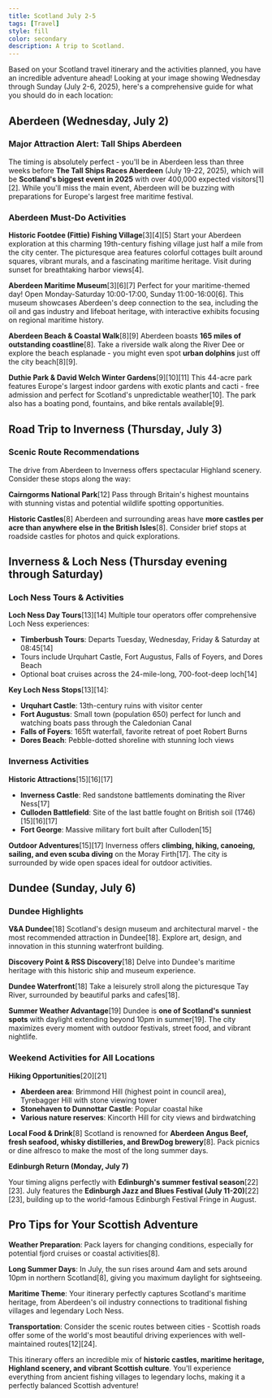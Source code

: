 ```yaml
---
title: Scotland July 2-5
tags: [Travel]
style: fill
color: secondary
description: A trip to Scotland.
---
```


Based on your Scotland travel itinerary and the activities planned, you have an incredible adventure ahead! Looking at your image showing Wednesday through Sunday (July 2-6, 2025), here's a comprehensive guide for what you should do in each location:

## **Aberdeen (Wednesday, July 2)**

### Major Attraction Alert: Tall Ships Aberdeen
The timing is absolutely perfect - you'll be in Aberdeen less than three weeks before **The Tall Ships Races Aberdeen** (July 19-22, 2025), which will be **Scotland's biggest event in 2025** with over 400,000 expected visitors[1][2]. While you'll miss the main event, Aberdeen will be buzzing with preparations for Europe's largest free maritime festival.

### Aberdeen Must-Do Activities

**Historic Footdee (Fittie) Fishing Village**[3][4][5]
Start your Aberdeen exploration at this charming 19th-century fishing village just half a mile from the city center. The picturesque area features colorful cottages built around squares, vibrant murals, and a fascinating maritime heritage. Visit during sunset for breathtaking harbor views[4].

**Aberdeen Maritime Museum**[3][6][7]
Perfect for your maritime-themed day! Open Monday-Saturday 10:00-17:00, Sunday 11:00-16:00[6]. This museum showcases Aberdeen's deep connection to the sea, including the oil and gas industry and lifeboat heritage, with interactive exhibits focusing on regional maritime history.

**Aberdeen Beach & Coastal Walk**[8][9]
Aberdeen boasts **165 miles of outstanding coastline**[8]. Take a riverside walk along the River Dee or explore the beach esplanade - you might even spot **urban dolphins** just off the city beach[8][9].

**Duthie Park & David Welch Winter Gardens**[9][10][11]
This 44-acre park features Europe's largest indoor gardens with exotic plants and cacti - free admission and perfect for Scotland's unpredictable weather[10]. The park also has a boating pond, fountains, and bike rentals available[9].

## **Road Trip to Inverness (Thursday, July 3)**

### Scenic Route Recommendations
The drive from Aberdeen to Inverness offers spectacular Highland scenery. Consider these stops along the way:

**Cairngorms National Park**[12]
Pass through Britain's highest mountains with stunning vistas and potential wildlife spotting opportunities.

**Historic Castles**[8]
Aberdeen and surrounding areas have **more castles per acre than anywhere else in the British Isles**[8]. Consider brief stops at roadside castles for photos and quick explorations.

## **Inverness & Loch Ness (Thursday evening through Saturday)**

### Loch Ness Tours & Activities

**Loch Ness Day Tours**[13][14]
Multiple tour operators offer comprehensive Loch Ness experiences:
- **Timberbush Tours**: Departs Tuesday, Wednesday, Friday & Saturday at 08:45[14]
- Tours include Urquhart Castle, Fort Augustus, Falls of Foyers, and Dores Beach
- Optional boat cruises across the 24-mile-long, 700-foot-deep loch[14]

**Key Loch Ness Stops**[13][14]:
- **Urquhart Castle**: 13th-century ruins with visitor center
- **Fort Augustus**: Small town (population 650) perfect for lunch and watching boats pass through the Caledonian Canal
- **Falls of Foyers**: 165ft waterfall, favorite retreat of poet Robert Burns
- **Dores Beach**: Pebble-dotted shoreline with stunning loch views

### Inverness Activities

**Historic Attractions**[15][16][17]
- **Inverness Castle**: Red sandstone battlements dominating the River Ness[17]
- **Culloden Battlefield**: Site of the last battle fought on British soil (1746)[15][16][17]
- **Fort George**: Massive military fort built after Culloden[15]

**Outdoor Adventures**[15][17]
Inverness offers **climbing, hiking, canoeing, sailing, and even scuba diving** on the Moray Firth[17]. The city is surrounded by wide open spaces ideal for outdoor activities.

## **Dundee (Sunday, July 6)**

### Dundee Highlights

**V&A Dundee**[18]
Scotland's design museum and architectural marvel - the most recommended attraction in Dundee[18]. Explore art, design, and innovation in this stunning waterfront building.

**Discovery Point & RSS Discovery**[18]
Delve into Dundee's maritime heritage with this historic ship and museum experience.

**Dundee Waterfront**[18]
Take a leisurely stroll along the picturesque Tay River, surrounded by beautiful parks and cafes[18].

**Summer Weather Advantage**[19]
Dundee is **one of Scotland's sunniest spots** with daylight extending beyond 10pm in summer[19]. The city maximizes every moment with outdoor festivals, street food, and vibrant nightlife.

### Weekend Activities for All Locations

**Hiking Opportunities**[20][21]
- **Aberdeen area**: Brimmond Hill (highest point in council area), Tyrebagger Hill with stone viewing tower
- **Stonehaven to Dunnottar Castle**: Popular coastal hike
- **Various nature reserves**: Kincorth Hill for city views and birdwatching

**Local Food & Drink**[8]
Scotland is renowned for **Aberdeen Angus Beef, fresh seafood, whisky distilleries, and BrewDog brewery**[8]. Pack picnics or dine alfresco to make the most of the long summer days.

**Edinburgh Return (Monday, July 7)**

Your timing aligns perfectly with **Edinburgh's summer festival season**[22][23]. July features the **Edinburgh Jazz and Blues Festival (July 11-20)**[22][23], building up to the world-famous Edinburgh Festival Fringe in August.

## **Pro Tips for Your Scottish Adventure**

**Weather Preparation**: Pack layers for changing conditions, especially for potential fjord cruises or coastal activities[8].

**Long Summer Days**: In July, the sun rises around 4am and sets around 10pm in northern Scotland[8], giving you maximum daylight for sightseeing.

**Maritime Theme**: Your itinerary perfectly captures Scotland's maritime heritage, from Aberdeen's oil industry connections to traditional fishing villages and legendary Loch Ness.

**Transportation**: Consider the scenic routes between cities - Scottish roads offer some of the world's most beautiful driving experiences with well-maintained routes[12][24].

This itinerary offers an incredible mix of **historic castles, maritime heritage, Highland scenery, and vibrant Scottish culture**. You'll experience everything from ancient fishing villages to legendary lochs, making it a perfectly balanced Scottish adventure!

